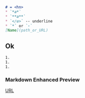 ```md
# = <hn>
* `*a*`
* `**a**`
* `</u>` -- underline
* `*` or `-`
[Name](path_or_URL)
```

## Ok

```md
1.
1.
1.
```

### Markdown Enhanced Preview
[URL](https://shd101wyy.github.io/markdown-preview-enhanced/#/)
